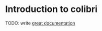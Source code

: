 # Introduction to colibri

TODO: write [great documentation](http://jacobian.org/writing/what-to-write/)
